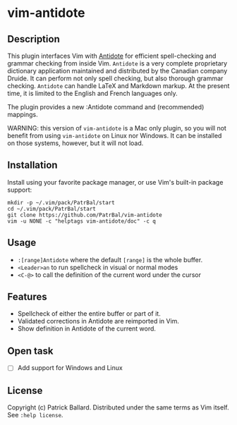 # vim-antidote

## Description

This plugin interfaces Vim with [Antidote][Antidote] for efficient spell-checking and grammar checking from inside Vim. `Antidote` is a very complete proprietary dictionary application maintained and distributed by the Canadian company Druide. It can perform not only spell checking, but also thorough grammar checking. `Antidote` can handle LaTeX and Markdown markup. At the present time, it is limited to the English and French languages only.

The plugin provides a new :Antidote command and (recommended) mappings.

WARNING: this version of `vim-antidote` is a Mac only plugin, so you will not benefit
from using `vim-antidote` on Linux nor Windows. It can be installed on those systems,
however, but it will not load.

## Installation

Install using your favorite package manager, or use Vim's built-in package
support:

    mkdir -p ~/.vim/pack/PatrBal/start
    cd ~/.vim/pack/PatrBal/start
    git clone https://github.com/PatrBal/vim-antidote
    vim -u NONE -c "helptags vim-antidote/doc" -c q

## Usage
 - `:[range]Antidote`  where the default `[range]` is the whole buffer.
 - `<Leader>an`  to run spellcheck in visual or normal modes
 - `<C-@>` to call the definition of the current word under the cursor

## Features
 - Spellcheck of either the entire buffer or part of it.
 - Validated corrections in Antidote are reimported in Vim.
 - Show definition in Antidote of the current word.

## Open task
 - [ ] Add support for Windows and Linux


## License

Copyright (c) Patrick Ballard.  Distributed under the same terms as Vim itself.
See `:help license`.

[Antidote]: https://www.antidote.info/en

